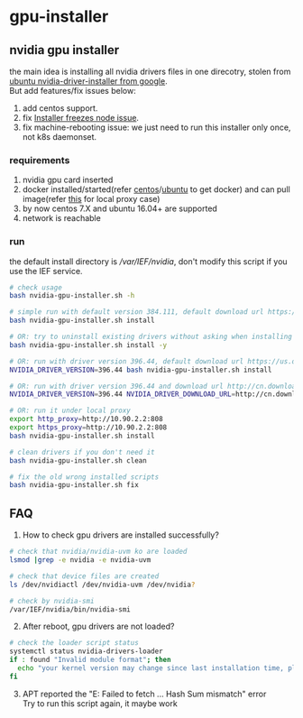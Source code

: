 # gpu-installer

## nvidia gpu installer

the main idea is installing all nvidia drivers files in one direcotry, stolen from [ubuntu nvidia-driver-installer from google]( https://github.com/GoogleCloudPlatform/container-engine-accelerators/tree/master/nvidia-driver-installer/ubuntu).<br>
But add features/fix issues below:
1. add centos support.
2. fix [Installer freezes node issue](https://github.com/GoogleCloudPlatform/container-engine-accelerators/issues/80).
3. fix machine-rebooting issue: we just need to run this installer only once, not k8s daemonset.

### requirements
1. nvidia gpu card inserted
2. docker installed/started(refer [centos](https://docs.docker.com/install/linux/docker-ce/centos/)/[ubuntu](https://docs.docker.com/install/linux/docker-ce/ubuntu/) to get docker) and can pull image(refer [this](https://docs.docker.com/config/daemon/systemd/#httphttps-proxy) for local proxy case)
3. by now centos 7.X and ubuntu 16.04+ are supported
4. network is reachable
### run

the default install directory is _/var/IEF/nvidia_, don't modify this script if you use the IEF service.

```sh
# check usage
bash nvidia-gpu-installer.sh -h
```

```sh
# simple run with default version 384.111, default download url https://us.download.nvidia.com/tesla/384.111/NVIDIA-Linux-x86_64-384.111.run
bash nvidia-gpu-installer.sh install

# OR: try to uninstall existing drivers without asking when installing
bash nvidia-gpu-installer.sh install -y

# OR: run with driver version 396.44, default download url https://us.download.nvidia.com/tesla/396.44/NVIDIA-Linux-x86_64-396.44.run
NVIDIA_DRIVER_VERSION=396.44 bash nvidia-gpu-installer.sh install

# OR: run with driver version 396.44 and download url http://cn.download.nvidia.com/tesla/396.44/NVIDIA-Linux-x86_64-396.44.run
NVIDIA_DRIVER_VERSION=396.44 NVIDIA_DRIVER_DOWNLOAD_URL=http://cn.download.nvidia.com/tesla/396.44/NVIDIA-Linux-x86_64-396.44.run bash nvidia-gpu-installer.sh install

# OR: run it under local proxy
export http_proxy=http://10.90.2.2:808
export https_proxy=http://10.90.2.2:808
bash nvidia-gpu-installer.sh install
```


```sh
# clean drivers if you don't need it
bash nvidia-gpu-installer.sh clean
```

```sh
# fix the old wrong installed scripts
bash nvidia-gpu-installer.sh fix
```



## FAQ
1. How to check gpu drivers are installed successfully?
```sh
# check that nvidia/nvidia-uvm ko are loaded
lsmod |grep -e nvidia -e nvidia-uvm

# check that device files are created
ls /dev/nvidiactl /dev/nvidia-uvm /dev/nvidia?

# check by nvidia-smi
/var/IEF/nvidia/bin/nvidia-smi

```

2. After reboot, gpu drivers are not loaded?
```sh
# check the loader script status
systemctl status nvidia-drivers-loader
if : found "Invalid module format"; then
  echo "your kernel version may change since last installation time, please switch to the old kernel version!!"
fi
```

3. APT reported the "E: Failed to fetch ... Hash Sum mismatch" error
<br>Try to run this script again, it maybe work
